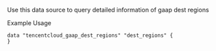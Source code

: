 Use this data source to query detailed information of gaap dest regions

Example Usage

```hcl
data "tencentcloud_gaap_dest_regions" "dest_regions" {
}
```